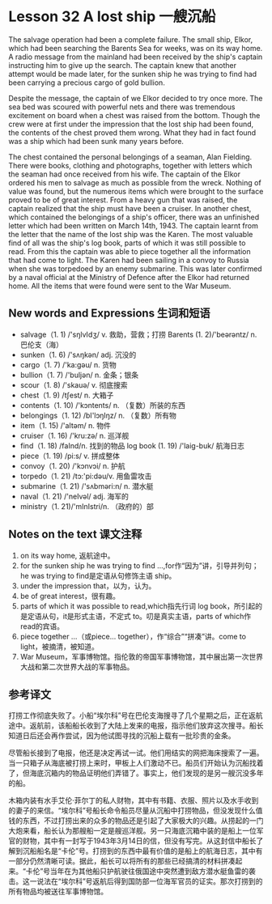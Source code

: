 # Lesson 32 A lost ship 一艘沉船
The salvage operation had been a complete failure. The small ship, Elkor, which had been searching the Barents Sea for weeks, was on its way home. A radio message from the mainland had been received by the ship's captain instructing him to give up the search. The captain knew that another attempt would be made later, for the sunken ship he was trying to find had been carrying a precious cargo of gold bullion.

Despite the message, the captain of we Elkor decided to try once more. The sea bed was scoured with powerful nets and there was tremendous excitement on board when a chest was raised from the bottom. Though the crew were at first under the impression that the lost ship had been found, the contents of the chest proved them wrong. What they had in fact found was a ship which had been sunk many years before.

The chest contained the personal belongings of a seaman, Alan Fielding. There were books, clothing and photographs, together with letters which the seaman had once received from his wife. The captain of the Elkor ordered his men to salvage as much as possible from the wreck. Nothing of value was found, but the numerous items which were brought to the surface proved to be of great interest. From a heavy gun that was raised, the captain realized that the ship must have been a cruiser. In another chest, which contained the belongings of a ship's officer, there was an unfinished letter which had been written on March 14th, 1943. The captain learnt from the letter that the name of the lost ship was the Karen. The most valuable find of all was the ship's log book, parts of which it was still possible to read. From this the captain was able to piece together all the information that had come to light. The Karen had been sailing in a convoy to Russia when she was torpedoed by an enemy submarine. This was later confirmed by a naval official at the Ministry of Defence after the Elkor had returned home. All the items that were found were sent to the War Museum.

## New words and Expressions 生词和短语

* salvage（1. 1) /'sŋlvIdʒ/ v. 救助，营救；打捞
	Barents (1. 2)/'beərəntz/ n. 巴伦支（海）
* sunken（1. 6) /'sʌŋkən/ adj. 沉没的
* cargo（1. 7) /'ka:gəu/ n. 货物
* bullion（1. 7) /'buljən/ n. 金条；银条
* scour（1. 8) /'skauə/ v. 彻底搜索
* chest（1. 9) /tʃest/ n. 大箱子
* contents（1. 10) /'kɔntents/ n. （复数）所装的东西
* belongings（1. 12) /bI'lɔŋIŋz/ n. （复数）所有物
* item（1. 15) /'aItəm/ n. 物件
* cruiser（1. 16) /'kru:zə/ n. 巡洋舰
* find（1. 18) /faInd/n. 找到的物品
	log book (1. 19) /'laig-buk/ 航海日志
* piece（1. 19) /pi:s/ v. 拼成整体
* convoy（1. 20) /'kɔnvɔi/ n. 护航
* torpedo（1. 21) /tɔ:'pi:dəu/v. 用鱼雷攻击
* submarine（1. 21) /'sʌbməri:n/ n. 潜水艇
* naval（1. 21) /'neIvəl/ adj. 海军的
* ministry（1. 21)/'mInIstri/n. （政府的）部

## Notes on the text 课文注释

1. on its way home, 返航途中。
2. for the sunken ship he was trying to find …,for作“因为”讲，引导并列句； he was trying to find是定语从句修饰主语 ship。
3. under the impression that，以为，认为。
4. be of great interest，很有趣。
5. parts of which it was possible to read,which指先行词 log book，所引起的是定语从句，it是形式主语，不定式 to。叨是真实主语，parts of which作read的宾语。
6. piece together …（或piece… together），作“综合”“拼凑”讲。come to light，被摘清，被知道。
7. War Museum，军事博物馆。指伦敦的帝国军事博物馆，其中展出第一次世界大战和第二次世界大战的军事物品。

## 参考译文

打捞工作彻底失败了。小船“埃尔科”号在巴伦支海搜寻了几个星期之后，正在返航途中。返航前，该船船长收到了大陆上发来的电报，指示他们放弃这次搜寻。船长知道日后还会再作尝试，因为他试图寻找的沉船上载有一批珍贵的金条。

尽管船长接到了电报，他还是决定再试一试。他们用结实的网把海床搜索了一遍。当一只箱子从海底被打捞上来时，甲板上人们激动不已。船员们开始认为沉船找着了，但海底沉箱内的物品证明他们弄错了。事实上，他们发现的是另一艘沉没多年的船。

木箱内装有水手艾伦·菲尔丁的私人财物，其中有书籍、衣服、照片以及水手收到的妻子的来信。“埃尔科”号船长命令船员尽量从沉船中打捞物品，但没发现什么值钱的东西，不过打捞出来的众多的物品还是引起了大家极大的兴趣。从捞起的一门大炮来看，船长认为那艘船一定是艘巡洋舰。另一只海底沉箱中装的是船上一位军官的财物，其中有一封写于1943年3月14日的信，但没有写完。从这封信中船长了解到沉船船名是“卡伦”号。打捞到的东西中最有价值的是船上的航海日志，其中有一部分仍然清晰可读。据此，船长可以将所有的那些已经搞清的材料拼凑起来。“卡伦”号当年在为其他船只护航驶往俄国途中突然遭到敌方潜水艇鱼雷的袭击。这一说法在“埃尔科”号返航后得到国防部一位海军官员的证实。那次打捞到的所有物品均被送往军事博物馆。
